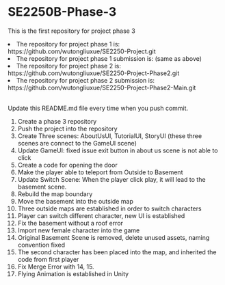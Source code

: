# SE2250B-Phase-3
This is the first repository for project phase 3 

<li>The repository for project phase 1 is: https://github.com/wutongliuxue/SE2250-Project.git</li>
<li>The repository for project phase 1 submission is: (same as above)</li>

<li>The repository for project phase 2 is: https://github.com/wutongliuxue/SE2250-Project-Phase2.git</li>
<li>The repository for project phase 2 submission is: https://github.com/wutongliuxue/SE2250-Project-Phase2-Main.git</li>
<br>

Update this README.md file every time when you push commit. 

1.  Create a phase 3 repository 
2.  Push the project into the repository 
3.  Create Three scenes: AboutUsUI, TutorialUI, StoryUI (these three scenes are connect to the GameUI scene)
4.  Update GameUI: fixed issue exit button in about us scene is not able to click 
5.  Create a code for opening the door
6.  Make the player able to teleport from Outside to Basement 
7.  Update Switch Scene: When the player click play, it will lead to the basement scene. 
8.  Rebuild the map boundary 
9.  Move the basement into the outside map 
10. Three outside maps are established in order to switch characters 
11. Player can switch different character, new UI is established 
12. Fix the basement without a roof error
13. Import new female character into the game
14. Original Basement Scene is removed, delete unused assets, naming convention fixed 
15. The second character has been placed into the map, and inherited the code from first player 
16. Fix Merge Error with 14, 15. 
17. Flying Animation is established in Unity 
